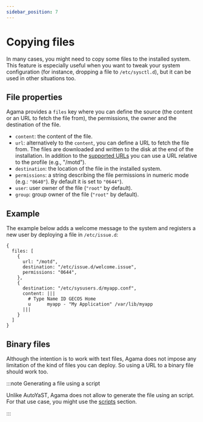 ```yaml
---
sidebar_position: 7
---
```


# Copying files

In many cases, you might need to copy some files to the installed system. This feature is especially
useful when you want to tweak your system configuration (for instance, dropping a file to
`/etc/sysctl.d`), but it can be used in other situations too.

## File properties

Agama provides a `files` key where you can define the source (the content or an URL to fetch the
file from), the permissions, the owner and the destination of the file.

- `content`: the content of the file.
- `url`: alternatively to the `content`, you can define a URL to fetch the file from. The files are
  downloaded and written to the disk at the end of the installation. In addition to the
  [supported URLs](../../urls) you can use a URL relative to the profile (e.g., "/motd").
- `destination`: the location of the file in the installed system.
- `permissions`: a string describing the file permissions in numeric mode (e.g.: `"0640"`). By
  default it is set to `"0644"`).
- `user`: user owner of the file (`"root"` by default).
- `group`: group owner of the file (`"root"` by default).

## Example

The example below adds a welcome message to the system and registers a new user by deploying a file
in `/etc/issue.d`:

```jsonnet
{
  files: [
    {
      url: "/motd",
      destination: "/etc/issue.d/welcome.issue",
      permissions: "0644",
    },
    {
      destination: "/etc/sysusers.d/myapp.conf",
      content: |||
        # Type Name ID GECOS Home
        u      myapp - "My Application" /var/lib/myapp
      |||
    }
  ]
}
```

## Binary files

Although the intention is to work with text files, Agama does not impose any limitation of the kind
of files you can deploy. So using a URL to a binary file should work too.

:::note Generating a file using a script

Unlike AutoYaST, Agama does not allow to generate the file using an script. For that use case, you
might use the [scripts](./scripts) section.

:::
